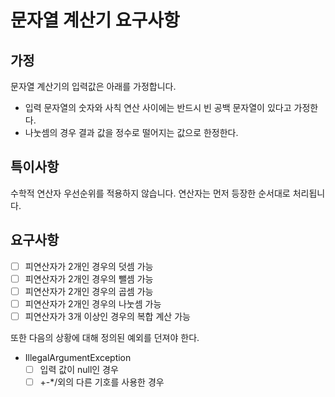 # 문자열 계산기 요구사항

## 가정
문자열 계산기의 입력값은 아래를 가정합니다.
- 입력 문자열의 숫자와 사칙 연산 사이에는 반드시 빈 공백 문자열이 있다고 가정한다.
- 나눗셈의 경우 결과 값을 정수로 떨어지는 값으로 한정한다.

## 특이사항
수학적 연산자 우선순위를 적용하지 않습니다. 연산자는 먼저 등장한 순서대로 처리됩니다.

## 요구사항
- [ ] 피연산자가 2개인 경우의 덧셈 가능
- [ ] 피연산자가 2개인 경우의 뺄셈 가능
- [ ] 피연산자가 2개인 경우의 곱셈 가능
- [ ] 피연산자가 2개인 경우의 나눗셈 가능
- [ ] 피연산자가 3개 이상인 경우의 복합 계산 가능

또한 다음의 상황에 대해 정의된 예외를 던져야 한다.
- IllegalArgumentException
  - [ ] 입력 값이 null인 경우
  - [ ] +-*/외의 다른 기호를 사용한 경우